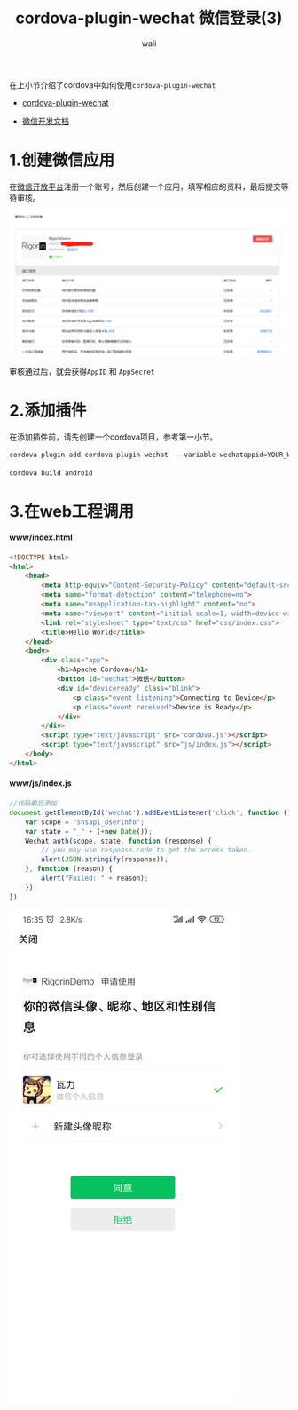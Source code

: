 ﻿---
layout: post
title: cordova-plugin-wechat 微信登录(3) #标题
tagline: cordova-plugin-wechat插件 微信登录
category: mobile      #分类
author: wali    #作者
tag: cordova     #标签
ghurl:        #github url
ghurl_zip:   #github zip下载
comments: true

post_nav: ["1.创建微信应用","2.添加插件","3.在web工程调用"]
group_tag: cordova 教程
---

在上小节介绍了cordova中如何使用`cordova-plugin-wechat`

- [cordova-plugin-wechat](https://www.npmjs.com/package/cordova-plugin-wechat "https://www.npmjs.com/package/cordova-plugin-wechat")

- [微信开发文档](https://developers.weixin.qq.com/doc/oplatform/Mobile_App/Resource_Center_Homepage.html "https://developers.weixin.qq.com/doc/oplatform/Mobile_App/Resource_Center_Homepage.html")

# 1.创建微信应用

在[微信开放平台](https://open.weixin.qq.com/ "https://open.weixin.qq.com/")注册一个账号，然后创建一个应用，填写相应的资料，最后提交等待审核。

![ssl](https://raw.githubusercontent.com/walidream/waliblog/gh-pages/static/image/mobile/mobile_4.png)

审核通过后，就会获得`AppID` 和 `AppSecret`

# 2.添加插件

在添加插件前，请先创建一个cordova项目，参考第一小节。

```txt
cordova plugin add cordova-plugin-wechat  --variable wechatappid=YOUR_WECHAT_APPID

cordova build android
```

# 3.在web工程调用

#### www/index.html

```html
<!DOCTYPE html>
<html>
    <head>
        <meta http-equiv="Content-Security-Policy" content="default-src 'self' data: gap: https://ssl.gstatic.com 'unsafe-eval'; style-src 'self' 'unsafe-inline'; media-src *; img-src 'self' data: content:;">
        <meta name="format-detection" content="telephone=no">
        <meta name="msapplication-tap-highlight" content="no">
        <meta name="viewport" content="initial-scale=1, width=device-width, viewport-fit=cover">
        <link rel="stylesheet" type="text/css" href="css/index.css">
        <title>Hello World</title>
    </head>
    <body>
        <div class="app">
            <h1>Apache Cordova</h1>
			<button id="wechat">微信</button>
            <div id="deviceready" class="blink">
                <p class="event listening">Connecting to Device</p>
                <p class="event received">Device is Ready</p>
            </div>
        </div>
        <script type="text/javascript" src="cordova.js"></script>
        <script type="text/javascript" src="js/index.js"></script>
    </body>
</html>

```

#### www/js/index.js

```javascript
//代码最后添加
document.getElementById('wechat').addEventListener('click', function () {
    var scope = "snsapi_userinfo";
    var state = "_" + (+new Date());
    Wechat.auth(scope, state, function (response) {
        // you may use response.code to get the access token.
        alert(JSON.stringify(response));
    }, function (reason) {
        alert("Failed: " + reason);
    });
})
```
![ssl](https://raw.githubusercontent.com/walidream/waliblog/gh-pages/static/image/mobile/mobile_5.png)
















